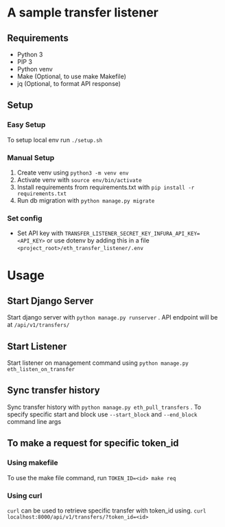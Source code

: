 # A sample transfer listener

## Requirements
- Python 3
- PIP 3
- Python venv
- Make (Optional, to use make Makefile)
- jq (Optional, to format API response)

## Setup

### Easy Setup

To setup local env run `./setup.sh`

### Manual Setup

1. Create venv using `python3 -m venv env`
2. Activate venv with `source env/bin/activate`
3. Install requirements from requirements.txt with `pip install -r requirements.txt`
4. Run db migration with `python manage.py migrate`

### Set config

- Set API key with `TRANSFER_LISTENER_SECRET_KEY_INFURA_API_KEY=<API_KEY>` or use dotenv by adding this in a file `<project_root>/eth_transfer_listener/.env`

# Usage

## Start Django Server

Start django server with `python manage.py runserver` . API endpoint will be at `/api/v1/transfers/`

## Start Listener

Start listener on management command using `python manage.py eth_listen_on_transfer`

## Sync transfer history

Sync transfer history with `python manage.py eth_pull_transfers` . To specify specific start and block use `--start_block` and `--end_block` command line args

## To make a request for specific token_id

### Using makefile

To use the make file command, run `TOKEN_ID=<id> make req`

### Using curl

`curl` can be used to retrieve specific transfer with token_id using. `curl localhost:8000/api/v1/transfers/?token_id=<id>`

